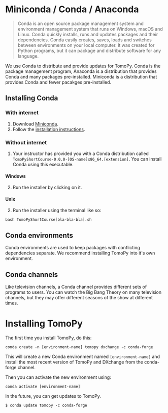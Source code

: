 # Miniconda / Conda / Anaconda

> Conda is an open source package management system and environment management system that runs on Windows, macOS and Linux. Conda quickly installs, runs and updates packages and their dependencies. Conda easily creates, saves, loads and switches between environments on your local computer. It was created for Python programs, but it can package and distribute software for any language.

We use Conda to distribute and provide updates for TomoPy. Conda is the package management program, Anaconda is a distribution that provides Conda and many packages pre-installed. Miniconda is a distribution that provides Conda and fewer pacakges pre-installed.

## Installing Conda

### With internet
1. Download [Miniconda](https://docs.conda.io/en/latest/miniconda.html).
2. Follow the [installation instructions](https://conda.io/projects/conda/en/latest/user-guide/install/index.html).

### Without internet
1. Your instructor has provided you with a Conda distribution called `TomoPyShortCourse-0.0.0-[OS-name]x86_64.[extension]`. You can install Conda using this executable.

#### Windows
2. Run the installer by clicking on it.

#### Unix
2. Run the installer using the terminal like so:
<!---
Calling bash directly means you don't need to change exec permissions on the file.
--->
```
bash TomoPyShortCourse[bla-bla-bla].sh
```

<!--- INSTRUCTOR ACTIVITY
Live demonstrate the installer on your own machine.
--->

## Conda environments
Conda environments are used to keep packages with conflicting dependencies separate. We recommend installing TomoPy into it's own environment.

## Conda channels
Like television channels, a Conda channel provides different sets of programs to users. You can watch the Big Bang Theory on many television channels, but they may offer different seasons of the show at different times.

# Installing TomoPy
The first time you install TomoPy, do this:

```
conda create -n [environment-name] tomopy dxchange -c conda-forge
```

This will create a new Conda environment named `[environment-name]` and install the most recent version of TomoPy and DXchange from the conda-forge channel.

Then you can activate the new environment using:

```
conda activate [environment-name]
```

In the future, you can get updates to TomoPy.

```
$ conda update tomopy -c conda-forge
```
